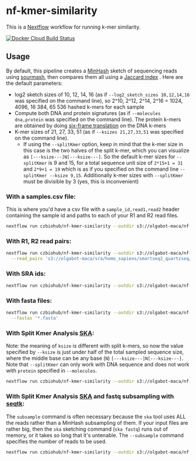 # nf-kmer-similarity

This is a [Nextflow](nextflow.io) workflow for running k-mer similarity.

[![Docker Cloud Build Status](https://img.shields.io/docker/cloud/build/czbiohub/nf-kmer-similarity.svg)](https://cloud.docker.com/u/czbiohub/repository/docker/czbiohub/nf-kmer-similarity)

## Usage

By default, this pipeline creates a [MinHash](https://en.wikipedia.org/wiki/MinHash) sketch of sequencing reads using [sourmash](https://sourmash.readthedocs.io), then compares them all using a [Jaccard index](https://en.wikipedia.org/wiki/Jaccard_index) . Here are the default parameters:

- log2 sketch sizes of 10, 12, 14, 16  (as if `--log2_sketch_sizes 10,12,14,16` was specified on the command line), so 2^10, 2^12, 2^14, 2^16 = 1024, 4096, 16 384, 65 536 hashed k-mers for each sample
- Compute both DNA and protein signatures (as if `--molecules dna,protein` was specified on the command line). The protein k-mers are obtained by doing [six-frame translation](https://en.wikipedia.org/wiki/Reading_frame#/media/File:Open_reading_frame.jpg) on the DNA k-mers
- K-mer sizes of 21, 27, 33, 51 (as if `--ksizes 21,27,33,51` was specified on the command line).
  - If using the `--splitKmer` option, keep in mind that the k-mer size in this case is the two halves of the split k-mer, which you can visualize as `[---ksize---]N[---ksize---]`. So the default k-mer sizes for `--splitKmer` is 9 and 15, for a total sequence unit size of `2*15+1 = 31` and `2*9+1 = 19` which is as if you specified on the command line `--splitKmer --ksize 9,15`. Additionally k-mer sizes with `--splitKmer` must be divisible by 3 (yes, this is inconvenient)

### With a samples.csv file:

This is where you'd have a csv file with a `sample_id,read1,read2` header containing the sample id and paths to each of your R1 and R2 read files.

```bash
nextflow run czbiohub/nf-kmer-similarity --outdir s3://olgabot-maca/nf-kmer-similarity/ --samples samples.csv
```

### With R1, R2 read pairs:

```bash
nextflow run czbiohub/nf-kmer-similarity --outdir s3://olgabot-maca/nf-kmer-similarity/ \
  --read_pairs 's3://olgabot-maca/sra/homo_sapiens/smartseq2_quartzseq/*{R1,R2}*.fastq.gz,s3://olgabot-maca/sra/danio_rerio/smart-seq/whole_kidney_marrow_prjna393431/*{1,2}.fastq.gz'
```

### With SRA ids:

```bash
nextflow run czbiohub/nf-kmer-similarity --outdir s3://olgabot-maca/nf-kmer-similarity/ --sra SRP016501
```

### With fasta files:

```bash
nextflow run czbiohub/nf-kmer-similarity --outdir s3://olgabot-maca/nf-kmer-similarity/ \
  --fastas '*.fasta'
```

### With Split Kmer Analysis [SKA](https://github.com/simonrharris/SKA):

Note: the meaning of `ksize` is different with split k-mers, so now the value specified by `--ksize` is just under half of the total sampled sequence size, where the middle base can be any base (`N`) `[---ksize---]N[---ksize---]`. Note that `--splitKmer` can only work with DNA sequence and does not work with `protein` specified in `--molecules`.

```bash
nextflow run czbiohub/nf-kmer-similarity --outdir s3://olgabot-maca/nf-kmer-similarity/ --samples samples.csv --splitKmer
```

### With Split Kmer Analysis [SKA](https://github.com/simonrharris/SKA) and fastq subsampling with [seqtk](https://github.com/lh3/seqtk):

The `subsample` command is often necessary because the `ska` tool uses ALL the reads rather than a MinHash subsampling of them. If your input files are rather big, then the `ska` sketching command (`ska fastq`) runs out of memory, or it takes so long that it's untenable. The `--subsample` command specifies the number of reads to be used.

```bash
nextflow run czbiohub/nf-kmer-similarity --outdir s3://olgabot-maca/nf-kmer-similarity/ --samples samples.csv --splitKmer --subsample 1000
```
